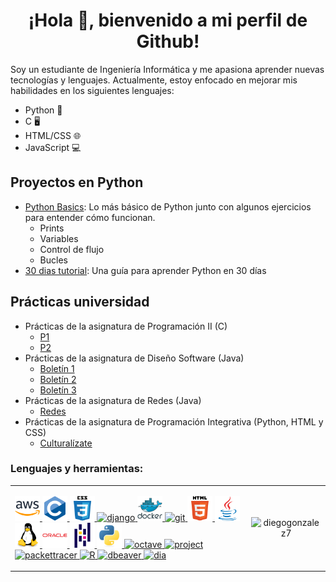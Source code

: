 <h1 align="center">
  ¡Hola 👋, bienvenido a mi perfil de Github!
</h1>

<div padding: 20px; border-radius: 10px;">
  <p>Soy un estudiante de Ingeniería Informática y me apasiona aprender nuevas tecnologías y lenguajes. Actualmente, estoy enfocado en mejorar mis habilidades en los siguientes lenguajes:</p>
  <ul>
    <li>Python 🐍</li>
    <li>C 🖥️</li>
    <li>HTML/CSS 🌐</li>
    <li>JavaScript 💻</li>
  </ul>

  <h2>Proyectos en Python</h2>
  <ul>
    <li><a href="https://github.com/diegogonzalez7/Python_Basics">Python Basics</a>: Lo más básico de Python junto con algunos ejercicios para entender cómo funcionan.
      <ul>
        <li>Prints</li>
        <li>Variables</li>
        <li>Control de flujo</li>
        <li>Bucles</li>
      </ul>
    </li>
    <li><a href="https://github.com/diegogonzalez7/30diastutorial">30 dias tutorial</a>: Una guía para aprender Python en 30 días</li>
  </ul>

  <h2>Prácticas universidad</h2>
  <ul>
    <li>Prácticas de la asignatura de Programación II (C)
      <ul>
        <li><a href="https://github.com/diegogonzalez7/P1">P1</a></li>
        <li><a href="https://github.com/diegogonzalez7/P2">P2</a></li>
      </ul>
    </li>
    <li>Prácticas de la asignatura de Diseño Software (Java)
      <ul>
        <li><a href="https://github.com/diegogonzalez7/DS_boletin1">Boletín 1</a></li>
        <li><a href="https://github.com/diegogonzalez7/DS_boletin2">Boletín 2</a></li>
        <li><a href="https://github.com/diegogonzalez7/DS_pd">Boletín 3</a></li>
      </ul>
    </li>
    <li>Prácticas de la asignatura de Redes (Java)
      <ul>
        <li><a href="https://github.com/diegogonzalez7/Networks">Redes</a></li>
      </ul>
    </li>
    <li>Prácticas de la asignatura de Programación Integrativa (Python, HTML y CSS)
      <ul>
        <li><a href="https://github.com/diegogonzalez7/Culturalizate">Culturalízate</a></li>
      </ul>
    </li>
  </ul>

  <h3 align="left">Lenguajes y herramientas:</h3>
  <table align="center">
    <tr>
      <td>
        <p align="left">
          <a href="https://aws.amazon.com" target="_blank" rel="noreferrer">
            <img src="https://raw.githubusercontent.com/devicons/devicon/master/icons/amazonwebservices/amazonwebservices-original-wordmark.svg" alt="aws" width="40" height="40"/>
          </a>
          <a href="https://www.cprogramming.com/" target="_blank" rel="noreferrer">
            <img src="https://raw.githubusercontent.com/devicons/devicon/master/icons/c/c-original.svg" alt="c" width="40" height="40"/>
          </a>
          <a href="https://www.w3schools.com/css/" target="_blank" rel="noreferrer">
            <img src="https://raw.githubusercontent.com/devicons/devicon/master/icons/css3/css3-original-wordmark.svg" alt="css3" width="40" height="40"/>
          </a>
          <a href="https://www.djangoproject.com/" target="_blank" rel="noreferrer">
            <img src="https://cdn.worldvectorlogo.com/logos/django.svg" alt="django" width="40" height="40"/>
          </a>
          <a href="https://www.docker.com/" target="_blank" rel="noreferrer">
            <img src="https://raw.githubusercontent.com/devicons/devicon/master/icons/docker/docker-original-wordmark.svg" alt="docker" width="40" height="40"/>
          </a>
          <a href="https://git-scm.com/" target="_blank" rel="noreferrer">
            <img src="https://www.vectorlogo.zone/logos/git-scm/git-scm-icon.svg" alt="git" width="40" height="40"/>
          </a>
          <a href="https://www.w3.org/html/" target="_blank" rel="noreferrer">
            <img src="https://raw.githubusercontent.com/devicons/devicon/master/icons/html5/html5-original-wordmark.svg" alt="html5" width="40" height="40"/>
          </a>
          <a href="https://www.java.com" target="_blank" rel="noreferrer">
            <img src="https://raw.githubusercontent.com/devicons/devicon/master/icons/java/java-original.svg" alt="java" width="40" height="40"/>
          </a>
          <a href="https://www.linux.org/" target="_blank" rel="noreferrer">
            <img src="https://raw.githubusercontent.com/devicons/devicon/master/icons/linux/linux-original.svg" alt="linux" width="40" height="40"/>
          </a>
          <a href="https://www.oracle.com/" target="_blank" rel="noreferrer">
            <img src="https://raw.githubusercontent.com/devicons/devicon/master/icons/oracle/oracle-original.svg" alt="oracle" width="40" height="40"/>
          </a>
          <a href="https://pandas.pydata.org/" target="_blank" rel="noreferrer">
            <img src="https://raw.githubusercontent.com/devicons/devicon/2ae2a900d2f041da66e950e4d48052658d850630/icons/pandas/pandas-original.svg" alt="pandas" width="40" height="40"/>
          </a>
          <a href="https://www.python.org" target="_blank" rel="noreferrer">
            <img src="https://raw.githubusercontent.com/devicons/devicon/master/icons/python/python-original.svg" alt="python" width="40" height="40"/>
          </a>
          <a href="https://octave.org/" target="_blank" rel="noreferrer">
            <img src="https://upload.wikimedia.org/wikipedia/commons/thumb/6/6a/Gnu-octave-logo.svg/2048px-Gnu-octave-logo.svg.png" alt="octave" width="40" height="40"/>
          </a>
          <a href="https://www.microsoft.com/es-es/microsoft-365/project/project-management-software" target="_blank" rel="noreferrer">
            <img src="https://upload.wikimedia.org/wikipedia/commons/thumb/9/98/Microsoft_Project_%282019%E2%80%93present%29.svg/880px-Microsoft_Project_%282019%E2%80%93present%29.svg.png" alt="project" width="40" height="40"/>
          </a>
          <a href="https://www.netacad.com/es/courses/packet-tracer" target="_blank" rel="noreferrer">
            <img src="https://hurbad.com/wp-content/uploads/2021/12/Cisco-Packet-Tracer.png" alt="packettracer" width="40" height="40"/>
          </a>
          <a href="https://www.r-project.org/" target="_blank" rel="noreferrer">
            <img src="https://upload.wikimedia.org/wikipedia/commons/thumb/1/1b/R_logo.svg/1280px-R_logo.svg.png" alt="R" width="40" height="40"/>
          </a>
          <a href="https://dbeaver.io/" target="_blank" rel="noreferrer">
            <img src="https://upload.wikimedia.org/wikipedia/commons/thumb/b/b5/DBeaver_logo.svg/1200px-DBeaver_logo.svg.png" alt="dbeaver" width="40" height="40"/>
          </a>
          <a href="http://dia-installer.de/shapes/Database/index.html.es" target="_blank" rel="noreferrer">
            <img src="https://upload.wikimedia.org/wikipedia/commons/thumb/f/f1/Dia.svg/1200px-Dia.svg.png" alt="dia" width="40" height="40"/>
          </a>
        </p>
      </td>
      <td>
        <div align="center">
          <img src="https://github-readme-stats.vercel.app/api/top-langs?username=diegogonzalez7&show_icons=true&locale=en&layout=compact" alt="diegogonzalez7"/>
        </div>
      </td>
    </tr>
  </table>
</div>
